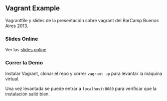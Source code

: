 ## Vagrant Example

Vagrantfile y slides de la presentación sobre vagrant del BarCamp Buenos Aires 2013.

### Slides Online
Ver las [slides online](fonse.github.io/vagrant-example/)

### Correr la Demo 
Instalar Vagrant, clonar el repo y correr `vagrant up` para levantar la máquina virtual.

Una vez levantada se puede entrar a `localhost:8080` para verificar que la instalación salió bien.
